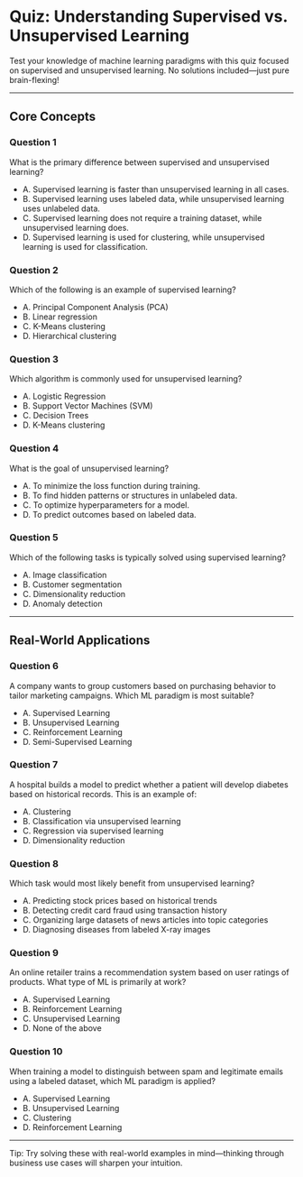 # Quiz: Understanding Supervised vs. Unsupervised Learning

Test your knowledge of machine learning paradigms with this quiz focused on supervised and unsupervised learning. No solutions included—just pure brain-flexing!

---

## Core Concepts

### Question 1
What is the primary difference between supervised and unsupervised learning?
- A. Supervised learning is faster than unsupervised learning in all cases.
- B. Supervised learning uses labeled data, while unsupervised learning uses unlabeled data.
- C. Supervised learning does not require a training dataset, while unsupervised learning does.
- D. Supervised learning is used for clustering, while unsupervised learning is used for classification.

### Question 2
Which of the following is an example of supervised learning?
- A. Principal Component Analysis (PCA)
- B. Linear regression
- C. K-Means clustering
- D. Hierarchical clustering

### Question 3
Which algorithm is commonly used for unsupervised learning?
- A. Logistic Regression
- B. Support Vector Machines (SVM)
- C. Decision Trees
- D. K-Means clustering

### Question 4
What is the goal of unsupervised learning?
- A. To minimize the loss function during training.
- B. To find hidden patterns or structures in unlabeled data.
- C. To optimize hyperparameters for a model.
- D. To predict outcomes based on labeled data.

### Question 5
Which of the following tasks is typically solved using supervised learning?
- A. Image classification
- B. Customer segmentation
- C. Dimensionality reduction
- D. Anomaly detection

---

## Real-World Applications

### Question 6
A company wants to group customers based on purchasing behavior to tailor marketing campaigns. Which ML paradigm is most suitable?
- A. Supervised Learning
- B. Unsupervised Learning
- C. Reinforcement Learning
- D. Semi-Supervised Learning

### Question 7
A hospital builds a model to predict whether a patient will develop diabetes based on historical records. This is an example of:
- A. Clustering
- B. Classification via unsupervised learning
- C. Regression via supervised learning
- D. Dimensionality reduction

### Question 8
Which task would most likely benefit from unsupervised learning?
- A. Predicting stock prices based on historical trends
- B. Detecting credit card fraud using transaction history
- C. Organizing large datasets of news articles into topic categories
- D. Diagnosing diseases from labeled X-ray images

### Question 9
An online retailer trains a recommendation system based on user ratings of products. What type of ML is primarily at work?
- A. Supervised Learning
- B. Reinforcement Learning
- C. Unsupervised Learning
- D. None of the above

### Question 10
When training a model to distinguish between spam and legitimate emails using a labeled dataset, which ML paradigm is applied?
- A. Supervised Learning
- B. Unsupervised Learning
- C. Clustering
- D. Reinforcement Learning

---

Tip: Try solving these with real-world examples in mind—thinking through business use cases will sharpen your intuition.
